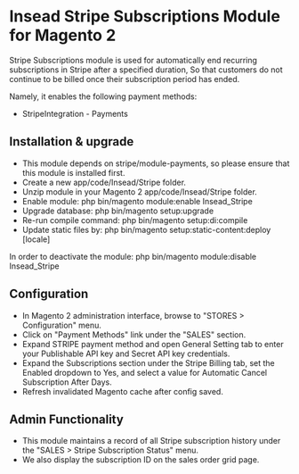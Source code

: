 # Insead Stripe Subscriptions Module for Magento 2

Stripe Subscriptions module is used for automatically end recurring subscriptions in Stripe after a specified duration,
So that customers do not continue to be billed once their subscription period has ended.

Namely, it enables the following payment methods:
* StripeIntegration - Payments

## Installation & upgrade

- This module depends on stripe/module-payments, so please ensure that this module is installed first.
- Create a new app/code/Insead/Stripe folder.
- Unzip module in your Magento 2 app/code/Insead/Stripe folder.
- Enable module: php bin/magento module:enable Insead_Stripe
- Upgrade database: php bin/magento setup:upgrade
- Re-run compile command: php bin/magento setup:di:compile
- Update static files by: php bin/magento setup:static-content:deploy [locale]

In order to deactivate the module: php bin/magento module:disable Insead_Stripe

## Configuration

- In Magento 2 administration interface, browse to "STORES > Configuration" menu.
- Click on "Payment Methods" link under the "SALES" section.
- Expand STRIPE payment method and open General Setting tab to enter your Publishable API key and Secret API key credentials.
- Expand the Subscriptions section under the Stripe Billing tab, set the Enabled dropdown to Yes, and select a value for Automatic Cancel Subscription After Days.
- Refresh invalidated Magento cache after config saved.

## Admin Functionality
- This module maintains a record of all Stripe subscription history under the "SALES > Stripe Subscription Status" menu.
- We also display the subscription ID on the sales order grid page.